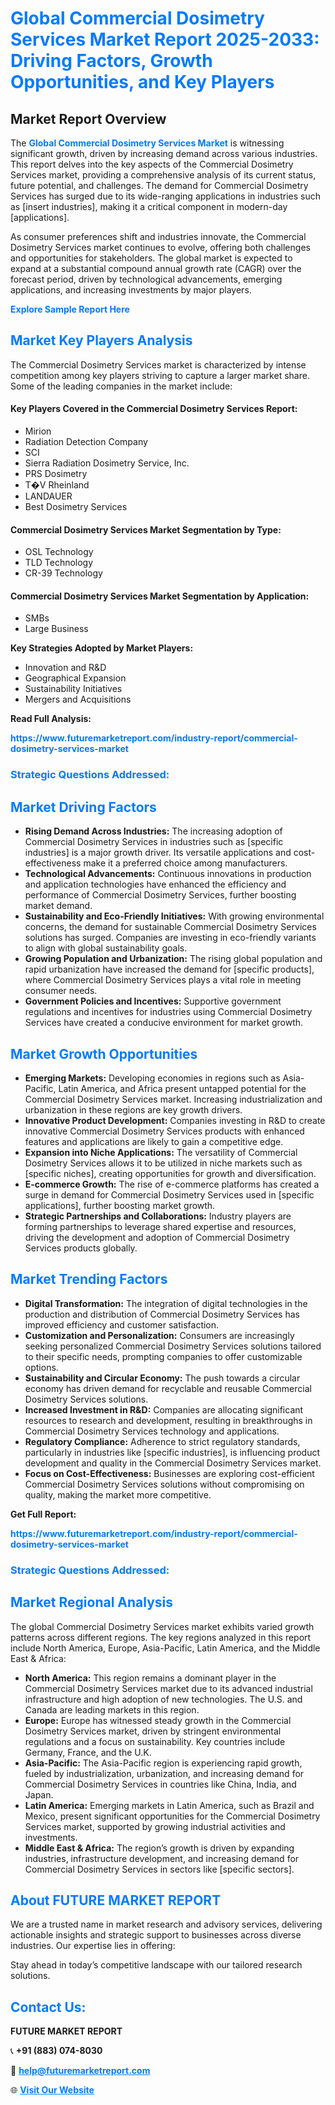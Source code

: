 <h1 style="color: #007BFF;">Global Commercial Dosimetry Services Market Report 2025-2033: Driving Factors, Growth Opportunities, and Key Players</h1>

<section id="overview">
<h2>Market Report Overview</h2>
<p>The <a href="https://www.futuremarketreport.com/industry-report/commercial-dosimetry-services-market" style="color: #007BFF; text-decoration: none;"><strong>Global Commercial Dosimetry Services Market</strong></a> is witnessing significant growth, driven by increasing demand across various industries. This report delves into the key aspects of the Commercial Dosimetry Services market, providing a comprehensive analysis of its current status, future potential, and challenges. The demand for Commercial Dosimetry Services has surged due to its wide-ranging applications in industries such as [insert industries], making it a critical component in modern-day [applications].</p>
<p>As consumer preferences shift and industries innovate, the Commercial Dosimetry Services market continues to evolve, offering both challenges and opportunities for stakeholders. The global market is expected to expand at a substantial compound annual growth rate (CAGR) over the forecast period, driven by technological advancements, emerging applications, and increasing investments by major players.</p>
</section>

<section id="overview">
<p><a href="https://www.futuremarketreport.com/request-sample/reportId=43613" style="color: #007BFF; text-decoration: none;"><strong>Explore Sample Report Here</strong></a></p>
</section>

<section id="key-players">
<h2 style="color: #007BFF;">Market Key Players Analysis</h2>
<p>The Commercial Dosimetry Services market is characterized by intense competition among key players striving to capture a larger market share. Some of the leading companies in the market include:</p>
<h4>Key Players Covered in the Commercial Dosimetry Services Report:</h4>
<ul><li>Mirion</li><li>Radiation Detection Company</li><li>SCI</li><li>Sierra Radiation Dosimetry Service, Inc.</li><li>PRS Dosimetry</li><li>T�V Rheinland</li><li>LANDAUER</li><li>Best Dosimetry Services</li></ul>
<h4>Commercial Dosimetry Services Market Segmentation by Type:</h4>
<ul><li>OSL Technology</li><li>TLD Technology</li><li>CR-39 Technology</li></ul>

<h4>Commercial Dosimetry Services Market Segmentation by Application:</h4>
<ul><li>SMBs</li><li>Large Business</li></ul>
<p><strong>Key Strategies Adopted by Market Players:</strong></p>
<ul>
<li>Innovation and R&D</li>
<li>Geographical Expansion</li>
<li>Sustainability Initiatives</li>
<li>Mergers and Acquisitions</li>
</ul>
</section>

<section>
<p><strong>Read Full Analysis: </strong></p><a href="https://www.futuremarketreport.com/industry-report/commercial-dosimetry-services-market" style="color: #007BFF; text-decoration: none;"><strong>https://www.futuremarketreport.com/industry-report/commercial-dosimetry-services-market</strong></a>
<h3 style="color: #007BFF;">Strategic Questions Addressed:</h3>
</section>

<section id="driving-factors">
<h2 style="color: #007BFF;">Market Driving Factors</h2>
<ul>
<li><strong>Rising Demand Across Industries:</strong> The increasing adoption of Commercial Dosimetry Services in industries such as [specific industries] is a major growth driver. Its versatile applications and cost-effectiveness make it a preferred choice among manufacturers.</li>
<li><strong>Technological Advancements:</strong> Continuous innovations in production and application technologies have enhanced the efficiency and performance of Commercial Dosimetry Services, further boosting market demand.</li>
<li><strong>Sustainability and Eco-Friendly Initiatives:</strong> With growing environmental concerns, the demand for sustainable Commercial Dosimetry Services solutions has surged. Companies are investing in eco-friendly variants to align with global sustainability goals.</li>
<li><strong>Growing Population and Urbanization:</strong> The rising global population and rapid urbanization have increased the demand for [specific products], where Commercial Dosimetry Services plays a vital role in meeting consumer needs.</li>
<li><strong>Government Policies and Incentives:</strong> Supportive government regulations and incentives for industries using Commercial Dosimetry Services have created a conducive environment for market growth.</li>
</ul>
</section>

<section id="growth-opportunities">
<h2 style="color: #007BFF;">Market Growth Opportunities</h2>
<ul>
<li><strong>Emerging Markets:</strong> Developing economies in regions such as Asia-Pacific, Latin America, and Africa present untapped potential for the Commercial Dosimetry Services market. Increasing industrialization and urbanization in these regions are key growth drivers.</li>
<li><strong>Innovative Product Development:</strong> Companies investing in R&D to create innovative Commercial Dosimetry Services products with enhanced features and applications are likely to gain a competitive edge.</li>
<li><strong>Expansion into Niche Applications:</strong> The versatility of Commercial Dosimetry Services allows it to be utilized in niche markets such as [specific niches], creating opportunities for growth and diversification.</li>
<li><strong>E-commerce Growth:</strong> The rise of e-commerce platforms has created a surge in demand for Commercial Dosimetry Services used in [specific applications], further boosting market growth.</li>
<li><strong>Strategic Partnerships and Collaborations:</strong> Industry players are forming partnerships to leverage shared expertise and resources, driving the development and adoption of Commercial Dosimetry Services products globally.</li>
</ul>
</section>

<section id="trending-factors">
<h2 style="color: #007BFF;">Market Trending Factors</h2>
<ul>
<li><strong>Digital Transformation:</strong> The integration of digital technologies in the production and distribution of Commercial Dosimetry Services has improved efficiency and customer satisfaction.</li>
<li><strong>Customization and Personalization:</strong> Consumers are increasingly seeking personalized Commercial Dosimetry Services solutions tailored to their specific needs, prompting companies to offer customizable options.</li>
<li><strong>Sustainability and Circular Economy:</strong> The push towards a circular economy has driven demand for recyclable and reusable Commercial Dosimetry Services solutions.</li>
<li><strong>Increased Investment in R&D:</strong> Companies are allocating significant resources to research and development, resulting in breakthroughs in Commercial Dosimetry Services technology and applications.</li>
<li><strong>Regulatory Compliance:</strong> Adherence to strict regulatory standards, particularly in industries like [specific industries], is influencing product development and quality in the Commercial Dosimetry Services market.</li>
<li><strong>Focus on Cost-Effectiveness:</strong> Businesses are exploring cost-efficient Commercial Dosimetry Services solutions without compromising on quality, making the market more competitive.</li>
</ul>
</section>

<section>
<p><strong>Get Full Report: </strong></p><a href="https://www.futuremarketreport.com/industry-report/commercial-dosimetry-services-market" style="color: #007BFF; text-decoration: none;"><strong>https://www.futuremarketreport.com/industry-report/commercial-dosimetry-services-market</strong></a>
<h3 style="color: #007BFF;">Strategic Questions Addressed:</h3>
</section>


<section id="regional-analysis">
<h2 style="color: #007BFF;">Market Regional Analysis</h2>
<p>The global Commercial Dosimetry Services market exhibits varied growth patterns across different regions. The key regions analyzed in this report include North America, Europe, Asia-Pacific, Latin America, and the Middle East & Africa:</p>
<ul>
<li><strong>North America:</strong> This region remains a dominant player in the Commercial Dosimetry Services market due to its advanced industrial infrastructure and high adoption of new technologies. The U.S. and Canada are leading markets in this region.</li>
<li><strong>Europe:</strong> Europe has witnessed steady growth in the Commercial Dosimetry Services market, driven by stringent environmental regulations and a focus on sustainability. Key countries include Germany, France, and the U.K.</li>
<li><strong>Asia-Pacific:</strong> The Asia-Pacific region is experiencing rapid growth, fueled by industrialization, urbanization, and increasing demand for Commercial Dosimetry Services in countries like China, India, and Japan.</li>
<li><strong>Latin America:</strong> Emerging markets in Latin America, such as Brazil and Mexico, present significant opportunities for the Commercial Dosimetry Services market, supported by growing industrial activities and investments.</li>
<li><strong>Middle East & Africa:</strong> The region’s growth is driven by expanding industries, infrastructure development, and increasing demand for Commercial Dosimetry Services in sectors like [specific sectors].</li>
</ul>
</section>

<footer>
<h2 style="color: #007BFF;">About FUTURE MARKET REPORT</h2>
<p>We are a trusted name in market research and advisory services, delivering actionable insights and strategic support to businesses across diverse industries. Our expertise lies in offering:</p>

<p>Stay ahead in today’s competitive landscape with our tailored research solutions.</p>

<h2 style="color: #007BFF;">Contact Us:</h2>
<p><strong>FUTURE MARKET REPORT</strong></p>
<p>📞 <strong>+91 (883) 074-8030</strong></p>
<p>📧 <strong><a href="mailto:help@futuremarketreport.com" style="color: #007BFF;">help@futuremarketreport.com</a></strong></p>
<p>🌐 <strong><a href="https://www.futuremarketreport.com/" style="color: #007BFF;">Visit Our Website</a></strong></p>
</footer>